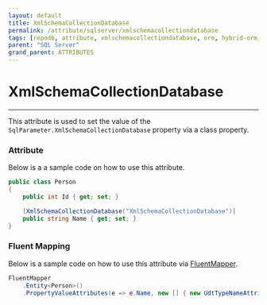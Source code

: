 ```yaml
---
layout: default
title: XmlSchemaCollectionDatabase
permalink: /attribute/sqlserver/xmlschemacollectiondatabase
tags: [repodb, attribute, xmlschemacollectiondatabase, orm, hybrid-orm, sqlserver, sqlite, mysql, postgresql]
parent: "SQL Server"
grand_parent: ATTRIBUTES
---
```


# XmlSchemaCollectionDatabase

---

This attribute is used to set the value of the `SqlParameter.XmlSchemaCollectionDatabase` property via a class property.

### Attribute

Below is a a sample code on how to use this attribute.

```csharp
public class Person
{
    public int Id { get; set; }

    [XmlSchemaCollectionDatabase("XmlSchemaCollectionDatabase")]
    public string Name { get; set; }
}
```

### Fluent Mapping

Below is a sample code on how to use this attribute via [FluentMapper](/mapper/fluentmapper).

```csharp
FluentMapper
    .Entity<Person>()
    .PropertyValueAttributes(e => e.Name, new [] { new UdtTypeNameAttribute("XmlSchemaCollectionDatabase") })
```